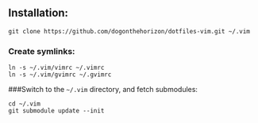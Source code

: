 Installation:
-------------
    git clone https://github.com/dogonthehorizon/dotfiles-vim.git ~/.vim

### Create symlinks:

    ln -s ~/.vim/vimrc ~/.vimrc
    ln -s ~/.vim/gvimrc ~/.gvimrc

###Switch to the `~/.vim` directory, and fetch submodules:

    cd ~/.vim
    git submodule update --init
